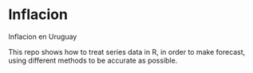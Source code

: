 # Inflacion
Inflacion en Uruguay

This repo shows how to treat series data in R, in order to make forecast, using different methods to be accurate as possible.

